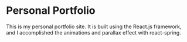 # Personal Portfolio
This is my personal portfolio site. It is built using the React.js framework,
and I accomplished the animations and parallax effect with react-spring.